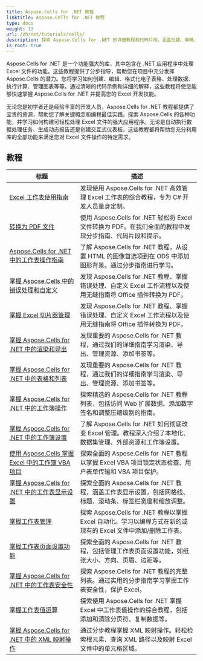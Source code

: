 ```yaml
---
title: Aspose.Cells for .NET 教程
linktitle: Aspose.Cells for .NET 教程
type: docs
weight: 13
url: /zh/net/tutorials/cells/
description: 探索 Aspose.Cells for .NET 的详细教程和代码片段，涵盖创建、编辑、转换、打印和管理 Excel 电子表格。
is_root: true
---
```


Aspose.Cells for .NET 是一个功能强大的库，其中包含在 .NET 应用程序中处理 Excel 文件的功能。这些教程提供了分步指导，帮助您在项目中充分发挥 Aspose.Cells 的潜力。您将学习如何创建、编辑、格式化电子表格、处理数据、执行计算、管理图表等等。通过清晰的代码示例和详细的解释，这些教程将使您能够快速掌握 Aspose.Cells for .NET 并提高您的 Excel 开发技能。

无论您是初学者还是经验丰富的开发人员，Aspose.Cells for .NET 教程都提供了宝贵的资源，帮助您了解关键概念和编程最佳实践。探索 Aspose.Cells 的各种功能，并学习如何构建可轻松处理 Excel 文件的强大应用程序。无论是自动执行数据处理任务、生成动态报告还是创建交互式仪表板，这些教程都将帮助您充分利用库的全部功能来满足您对 Excel 文件操作的特定需求。

## 教程
| 标题 | 描述 |
| --- | --- |
| [Excel 工作表使用指南](./guide-to-working-with-excel-worksheets/) | 发现使用 Aspose.Cells for .NET 高效管理 Excel 工作表的综合教程，专为 C# 开发人员量身定制。 |
| [转换为 PDF 文件](./conversion-to-pdf-file/) | 使用 Aspose.Cells for .NET 轻松将 Excel 文件转换为 PDF。在我们全面的教程中发现分步指南、代码片段和提示。 |
| [Aspose.Cells for .NET 中的工作表操作指南](./guide-worksheet-operations/) | 了解 Aspose.Cells for .NET 教程，从设置 HTML 的图像首选项到在 ODS 中添加图形背景。通过分步指南进行学习。 |
| [掌握 Aspose.Cells 中的错误处理和自定义](./mastering-error-handling-and-customization/) | 发现 Aspose.Cells for .NET 教程、掌握错误处理、自定义 Excel 工作流程以及使用无缝指南将 Office 插件转换为 PDF。 |
| [掌握 Excel 切片器管理](./mastering-excel-slicers-management/) | 发现 Aspose.Cells for .NET 教程、掌握错误处理、自定义 Excel 工作流程以及使用无缝指南将 Office 插件转换为 PDF。 |
| [掌握 Aspose.Cells for .NET 中的渲染和导出](./mastering-rendering-and-exporting/) | 发现重要的 Aspose.Cells for .NET 教程，通过我们的详细指南学习渲染、导出、管理资源、添加书签等。 |
| [掌握 Aspose.Cells for .NET 中的表格和列表](./mastering-tables-and-lists/) | 发现重要的 Aspose.Cells for .NET 教程，通过我们的详细指南学习渲染、导出、管理资源、添加书签等。 |
| [掌握 Aspose.Cells for .NET 中的工作簿操作](./mastering-workbook-operations/) | 探索精选的 Aspose.Cells for .NET 教程列表，包括访问 Web 扩展数据、添加数字签名和调整压缩级别的指南。 |
| [掌握 Aspose.Cells for .NET 中的工作簿设置](./mastering-workbook-settings/) | 了解 Aspose.Cells for .NET 如何彻底改变 Excel 管理。教程深入介绍了本地化、数据集管理、外部资源和工作簿设置。 |
| [使用 Aspose.Cells 掌握 Excel 中的工作簿 VBA 项目](./mastering-workbook-vba-project/) | 探索全面的 Aspose.Cells for .NET 教程以掌握 Excel VBA 项目锁定状态检查、用户表单传输和 VBA 项目保护。 |
| [掌握 Aspose.Cells for .NET 中的工作表显示设置](./mastering-worksheet-display-settings/) | 探索全面的 Aspose.Cells for .NET 教程，涵盖工作表显示设置，包括网格线、标题、滚动条、标签栏宽度和缩放调整。 |
| [掌握工作表管理](./mastering-worksheet-management/) | 探索 Aspose.Cells for .NET 教程以掌握 Excel 自动化。学习以编程方式在新的或现有的 Excel 文件中添加/删除工作表。 |
| [掌握工作表页面设置功能](./mastering-worksheet-page-setup-features/) | 探索全面的 Aspose.Cells for .NET 教程，包括管理工作表页面设置功能，如纸张大小、方向、页眉、边距等。 |
| [掌握 Aspose.Cells for .NET 中的工作表安全性](./mastering-worksheet-security/) | 探索 Aspose.Cells for .NET 教程的完整列表。通过实用的分步指南学习掌握工作表安全性，保护 Excel。 |
| [掌握工作表值运算](./mastering-worksheet-value-operations/) | 探索使用 Aspose.Cells for .NET 掌握 Excel 中工作表值操作的综合教程，包括添加和清除分页符、复制数据等。 |
| [掌握 Aspose.Cells for .NET 中的 XML 映射操作](./master-xml-map-operations/) | 通过分步教程掌握 XML 映射操作。轻松检索根元素、查询 XML 路径以及映射 Excel 文件中的单元格区域。 |
